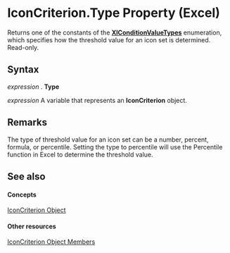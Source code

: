
# IconCriterion.Type Property (Excel)

Returns one of the constants of the  **[XlConditionValueTypes](aa9ebfb2-ea85-7e8c-1b99-2117e00b9f4a.md)** enumeration, which specifies how the threshold value for an icon set is determined. Read-only.


## Syntax

 _expression_ . **Type**

 _expression_ A variable that represents an **IconCriterion** object.


## Remarks

The type of threshold value for an icon set can be a number, percent, formula, or percentile. Setting the type to percentile will use the Percentile function in Excel to determine the threshold value.


## See also


#### Concepts


[IconCriterion Object](3517d900-4d84-2ded-ccb1-a3d78d3f6c09.md)
#### Other resources


[IconCriterion Object Members](9d7bd403-f037-ba4e-c2db-ec19d64d9315.md)
